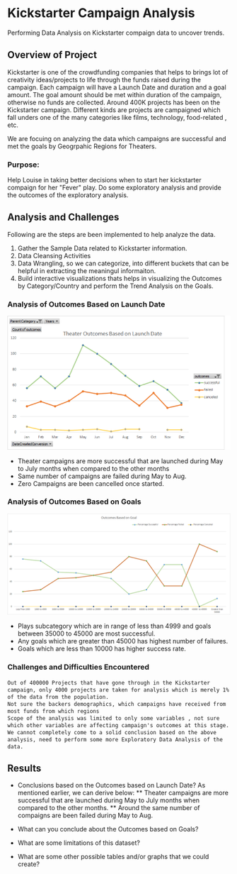 # Kickstarter Campaign Analysis
 
 Performing Data Analysis on Kickstarter compaign data to uncover trends.
 
## Overview of Project
Kickstarter is one of the crowdfunding companies that helps to brings lot of creativity ideas/projects to life through the funds raised during the campaign.  Each campaign will have  a Launch Date and duration  and a goal amount. The goal amount should be met within duration of the campaign, otherwise no funds are collected. Around 400K projects has been on the Kickstarter campaign. Different kinds are projects are campaigned which fall unders one of the many categories like films, technology, food-related , etc.

We are focuing on analyzing the data which campaigns are successful and met the goals by Geogrpahic Regions for Theaters.


### Purpose: 
Help Louise in taking better decisions when to start her kickstarter compaign for her "Fever" play. Do some exploratory analysis and provide the outcomes of the exploratory analysis.

## Analysis and Challenges
Following are the steps are been implemented to help analyze the data.
1. Gather the Sample Data related to Kickstarter information.
1. Data Cleansing Activities
1. Data Wrangling, so we can categorize, into different buckets that can be helpful in extracting the meaningul informaiton.
1. Build interactive visualizations thats helps in visualizing the Outcomes by Category/Country and perform the Trend Analysis on the Goals.

### Analysis of Outcomes Based on Launch Date
![OutcomesBasedOnLaunchDate](/resources/Theater_Outcomes_vs_Launch.png)

* Theater campaigns are more successful that are launched during May to July months when compared to the other months
* Same number of campaigns are failed during May to Aug.
* Zero Campaigns are been cancelled once started.

### Analysis of Outcomes Based on Goals
![Outcomes_vs_Goals](/resources/Outcomes_vs_Goals.png)

*	Plays subcategory which are in range of less than 4999 and goals between 35000 to 45000  are most successful.
* Any goals which are greater than 45000 has highest number of failures.
* Goals which are less than 10000 has higher success rate.

### Challenges and Difficulties Encountered
	Out of 400000 Projects that have gone through in the Kickstarter campaign, only 4000 projects are taken for analysis which is merely 1% of the data from the population.
	Not sure the backers demographics, which campaigns have received from most funds from which regions
	Scope of the analysis was limited to only some variables , not sure which other variables are affecting campaign's outcomes at this stage.
	We cannot completely come to a solid conclusion based on the above analysis, need to perform some more Exploratory Data Analysis of the data.
 
## Results

- Conclusions based on the Outcomes based on Launch Date?
As mentioned earlier, we can derive below:
** Theater campaigns are more successful that are launched during May to July months when compared to the other months.
** Around the same number of compaigns are been failed during May to Aug.

- What can you conclude about the Outcomes based on Goals?

- What are some limitations of this dataset?

- What are some other possible tables and/or graphs that we could create?
